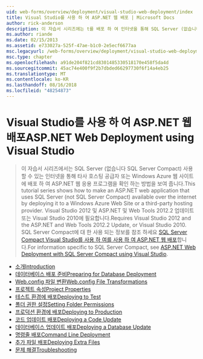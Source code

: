 ```yaml
---
uid: web-forms/overview/deployment/visual-studio-web-deployment/index
title: Visual Studio를 사용 하 여 ASP.NET 웹 배포 | Microsoft Docs
author: rick-anderson
description: 이 자습서 시리즈에는 t를 배포 하 여 인터넷을 통해 SQL Server (없습니다 SQL Server Compact) 사용할 수 있습니다를 사용 하는 ASP.NET 웹 응용 프로그램을 만드는 방법을 보여 줍니다...
ms.author: riande
ms.date: 02/15/2013
ms.assetid: e733027a-525f-47ae-b1c0-2e5ecf6677aa
msc.legacyurl: /web-forms/overview/deployment/visual-studio-web-deployment
msc.type: chapter
ms.openlocfilehash: a91de204f821cd8301485330518170e458f5da4d
ms.sourcegitcommit: 45ac74e400f9f2b7dbded66297730f6f14a4eb25
ms.translationtype: MT
ms.contentlocale: ko-KR
ms.lasthandoff: 08/16/2018
ms.locfileid: "48254873"
---
```

<a name="aspnet-web-deployment-using-visual-studio"></a><span data-ttu-id="7ab0c-103">Visual Studio를 사용 하 여 ASP.NET 웹 배포</span><span class="sxs-lookup"><span data-stu-id="7ab0c-103">ASP.NET Web Deployment using Visual Studio</span></span>
====================
> <span data-ttu-id="7ab0c-104">이 자습서 시리즈에서는 SQL Server (없습니다 SQL Server Compact) 사용할 수 있는 인터넷을 통해 타사 호스팅 공급자 또는 Windows Azure 웹 사이트에 배포 하 여 ASP.NET 웹 응용 프로그램을 확인 하는 방법을 보여 줍니다.</span><span class="sxs-lookup"><span data-stu-id="7ab0c-104">This tutorial series shows how to make an ASP.NET web application that uses SQL Server (not SQL Server Compact) available over the internet by deploying it to a Windows Azure Web Site or a third-party hosting provider.</span></span> <span data-ttu-id="7ab0c-105">Visual Studio 2012 및 ASP.NET 및 Web Tools 2012.2 업데이트 또는 Visual Studio 2010에 필요합니다.</span><span class="sxs-lookup"><span data-stu-id="7ab0c-105">Requires Visual Studio 2012 and the ASP.NET and Web Tools 2012.2 Update, or Visual Studio 2010.</span></span> <span data-ttu-id="7ab0c-106">SQL Server Compact에 대 한 사용 되는 정보를 참조 하세요 [SQL Server Compact Visual Studio를 사용 하 여를 사용 하 여 ASP.NET 웹 배포](../../older-versions-getting-started/deployment-to-a-hosting-provider/deployment-to-a-hosting-provider-introduction-1-of-12.md)합니다.</span><span class="sxs-lookup"><span data-stu-id="7ab0c-106">For information specific to SQL Server Compact, see [ASP.NET Web Deployment with SQL Server Compact using Visual Studio](../../older-versions-getting-started/deployment-to-a-hosting-provider/deployment-to-a-hosting-provider-introduction-1-of-12.md).</span></span>


- [<span data-ttu-id="7ab0c-107">소개</span><span class="sxs-lookup"><span data-stu-id="7ab0c-107">Introduction</span></span>](introduction.md)
- [<span data-ttu-id="7ab0c-108">데이터베이스 배포 준비</span><span class="sxs-lookup"><span data-stu-id="7ab0c-108">Preparing for Database Deployment</span></span>](preparing-databases.md)
- [<span data-ttu-id="7ab0c-109">Web.config 파일 변환</span><span class="sxs-lookup"><span data-stu-id="7ab0c-109">Web.config File Transformations</span></span>](web-config-transformations.md)
- [<span data-ttu-id="7ab0c-110">프로젝트 속성</span><span class="sxs-lookup"><span data-stu-id="7ab0c-110">Project Properties</span></span>](project-properties.md)
- [<span data-ttu-id="7ab0c-111">테스트 환경에 배포</span><span class="sxs-lookup"><span data-stu-id="7ab0c-111">Deploying to Test</span></span>](deploying-to-iis.md)
- [<span data-ttu-id="7ab0c-112">폴더 권한 설정</span><span class="sxs-lookup"><span data-stu-id="7ab0c-112">Setting Folder Permissions</span></span>](setting-folder-permissions.md)
- [<span data-ttu-id="7ab0c-113">프로덕션 환경에 배포</span><span class="sxs-lookup"><span data-stu-id="7ab0c-113">Deploying to Production</span></span>](deploying-to-production.md)
- [<span data-ttu-id="7ab0c-114">코드 업데이트 배포</span><span class="sxs-lookup"><span data-stu-id="7ab0c-114">Deploying a Code Update</span></span>](deploying-a-code-update.md)
- [<span data-ttu-id="7ab0c-115">데이터베이스 업데이트 배포</span><span class="sxs-lookup"><span data-stu-id="7ab0c-115">Deploying a Database Update</span></span>](deploying-a-database-update.md)
- [<span data-ttu-id="7ab0c-116">명령줄 배포</span><span class="sxs-lookup"><span data-stu-id="7ab0c-116">Command Line Deployment</span></span>](command-line-deployment.md)
- [<span data-ttu-id="7ab0c-117">추가 파일 배포</span><span class="sxs-lookup"><span data-stu-id="7ab0c-117">Deploying Extra Files</span></span>](deploying-extra-files.md)
- [<span data-ttu-id="7ab0c-118">문제 해결</span><span class="sxs-lookup"><span data-stu-id="7ab0c-118">Troubleshooting</span></span>](troubleshooting.md)
